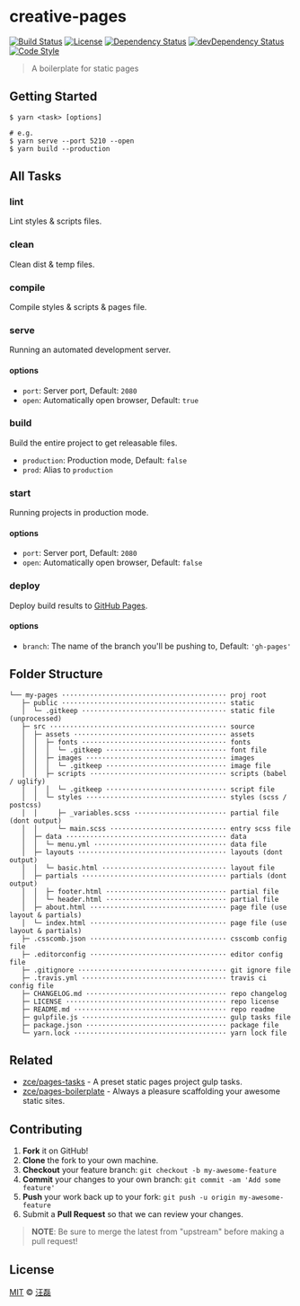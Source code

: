 # creative-pages

[![Build Status][travis-image]][travis-url]
[![License][license-image]][license-url]
[![Dependency Status][dependency-image]][dependency-url]
[![devDependency Status][devdependency-image]][devdependency-url]
[![Code Style][style-image]][style-url]

> A boilerplate for static pages

## Getting Started

```shell
$ yarn <task> [options]

# e.g.
$ yarn serve --port 5210 --open
$ yarn build --production
```

## All Tasks

### lint

Lint styles & scripts files.

### clean

Clean dist & temp files.

### compile

Compile styles & scripts & pages file.

### serve

Running an automated development server.

#### options

- `port`: Server port, Default: `2080`
- `open`: Automatically open browser, Default: `true`

### build

Build the entire project to get releasable files.

- `production`: Production mode, Default: `false`
- `prod`: Alias to `production`

### start

Running projects in production mode.

#### options

- `port`: Server port, Default: `2080`
- `open`: Automatically open browser, Default: `false`

### deploy

Deploy build results to [GitHub Pages](https://pages.github.com).

#### options

- `branch`: The name of the branch you'll be pushing to, Default: `'gh-pages'`

## Folder Structure

```
└── my-pages ········································· proj root
   ├─ public ········································· static
   │  └─ .gitkeep ···································· static file (unprocessed)
   ├─ src ············································ source
   │  ├─ assets ······································ assets
   │  │  ├─ fonts ···································· fonts
   │  │  │  └─ .gitkeep ······························ font file
   │  │  ├─ images ··································· images
   │  │  │  └─ .gitkeep ······························ image file
   │  │  ├─ scripts ·································· scripts (babel / uglify)
   │  │  │  └─ .gitkeep ······························ script file
   │  │  └─ styles ··································· styles (scss / postcss)
   │  │     ├─ _variables.scss ······················· partial file (dont output)
   │  │     └─ main.scss ····························· entry scss file
   │  ├─ data ········································ data
   │  │  └─ menu.yml ································· data file
   │  ├─ layouts ····································· layouts (dont output)
   │  │  └─ basic.html ······························· layout file
   │  ├─ partials ···································· partials (dont output)
   │  │  ├─ footer.html ······························ partial file
   │  │  └─ header.html ······························ partial file
   │  ├─ about.html ·································· page file (use layout & partials)
   │  └─ index.html ·································· page file (use layout & partials)
   ├─ .csscomb.json ·································· csscomb config file
   ├─ .editorconfig ·································· editor config file
   ├─ .gitignore ····································· git ignore file
   ├─ .travis.yml ···································· travis ci config file
   ├─ CHANGELOG.md ··································· repo changelog
   ├─ LICENSE ········································ repo license
   ├─ README.md ······································ repo readme
   ├─ gulpfile.js ···································· gulp tasks file
   ├─ package.json ··································· package file
   └─ yarn.lock ······································ yarn lock file
```

## Related

- [zce/pages-tasks](https://github.com/zce/pages-tasks) - A preset static pages project gulp tasks.
- [zce/pages-boilerplate](https://github.com/zce/pages-boilerplate) - Always a pleasure scaffolding your awesome static sites.

## Contributing

1. **Fork** it on GitHub!
2. **Clone** the fork to your own machine.
3. **Checkout** your feature branch: `git checkout -b my-awesome-feature`
4. **Commit** your changes to your own branch: `git commit -am 'Add some feature'`
5. **Push** your work back up to your fork: `git push -u origin my-awesome-feature`
6. Submit a **Pull Request** so that we can review your changes.

> **NOTE**: Be sure to merge the latest from "upstream" before making a pull request!

## License

[MIT](LICENSE) &copy; [汪磊](https://zce.me)



[travis-image]: https://travis-ci.org/zce/creative-pages.svg?branch=master
[travis-url]: https://travis-ci.org/zce/creative-pages
[license-image]: https://img.shields.io/github/license/zce/creative-pages.svg
[license-url]: https://github.com/zce/creative-pages/blob/master/LICENSE
[dependency-image]: https://img.shields.io/david/zce/creative-pages.svg
[dependency-url]: https://david-dm.org/zce/creative-pages
[devdependency-image]: https://img.shields.io/david/dev/zce/creative-pages.svg
[devdependency-url]: https://david-dm.org/zce/creative-pages?type=dev
[style-image]: https://img.shields.io/badge/code_style-standard-brightgreen.svg
[style-url]: http://standardjs.com
